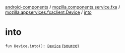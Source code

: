[android-components](../../index.md) / [mozilla.components.service.fxa](../index.md) / [mozilla.appservices.fxaclient.Device](index.md) / [into](./into.md)

# into

`fun Device.into(): `[`Device`](../../mozilla.components.concept.sync/-device/index.md) [(source)](https://github.com/mozilla-mobile/android-components/blob/master/components/service/firefox-accounts/src/main/java/mozilla/components/service/fxa/Types.kt#L145)
